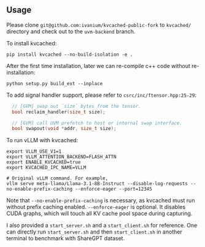 ## Usage

Please clone `git@github.com:ivanium/kvcached-public-fork` to `kvcached/` directory and check out to the `uvm-backend` branch.

To install kvcached:

```shell
pip install kvcached --no-build-isolation -e .
```

After the first time installation, later we can re-compile c++ code without re-installation:

```shell
python setup.py build_ext --inplace
```

To add signal handler support, please refer to `csrc/inc/ftensor.hpp:25-29`:

```c++
  // [GVM] swap out `size` bytes from the tensor.
  bool reclaim_handler(size_t size);

  // [GVM] call UVM prefetch to host or internal swap interface.
  bool swapout(void *addr, size_t size);
```

To run vLLM with kvcached:

```shell
export VLLM_USE_V1=1
export VLLM_ATTENTION_BACKEND=FLASH_ATTN
export ENABLE_KVCACHED=true
export KVCACHED_IPC_NAME=VLLM

# Original vLLM command. For example,
vllm serve meta-llama/Llama-3.1-8B-Instruct --disable-log-requests --no-enable-prefix-caching --enforce-eager --port=12345
```

Note that `--no-enable-prefix-caching` is necessary, as kvcached must run without prefix caching enabled. `--enforce-eager` is optional. It disables CUDA graphs, which will touch all KV cache pool space during capturing.

I also provided a `start_server.sh` and a `start_client.sh` for reference. One can directly run `start_server.sh` and then `start_client.sh` in another terminal to benchmark with ShareGPT dataset.